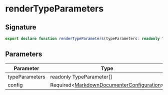 
# renderTypeParameters

## Signature

```typescript
export declare function renderTypeParameters(typeParameters: readonly TypeParameter[], config: Required<MarkdownDocumenterConfiguration>): DocSection | undefined;
```

## Parameters

|  Parameter | Type | Description |
|  --- | --- | --- |
|  typeParameters | readonly TypeParameter\[\] |  |
|  config | Required&lt;[MarkdownDocumenterConfiguration](docs/api-markdown-documenter/markdowndocumenterconfiguration-interface)<!-- -->&gt; |  |

